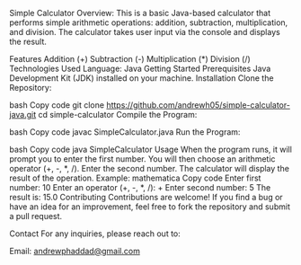 Simple Calculator
Overview: This is a basic Java-based calculator that performs simple arithmetic operations: addition, subtraction, multiplication, and division. The calculator takes user input via the console and displays the result.

Features
Addition (+)
Subtraction (-)
Multiplication (*)
Division (/)
Technologies Used
Language: Java
Getting Started
Prerequisites
Java Development Kit (JDK) installed on your machine.
Installation
Clone the Repository:

bash
Copy code
git clone https://github.com/andrewh05/simple-calculator-java.git
cd simple-calculator
Compile the Program:

bash
Copy code
javac SimpleCalculator.java
Run the Program:

bash
Copy code
java SimpleCalculator
Usage
When the program runs, it will prompt you to enter the first number.
You will then choose an arithmetic operator (+, -, *, /).
Enter the second number.
The calculator will display the result of the operation.
Example:
mathematica
Copy code
Enter first number: 10
Enter an operator (+, -, *, /): +
Enter second number: 5
The result is: 15.0
Contributing
Contributions are welcome! If you find a bug or have an idea for an improvement, feel free to fork the repository and submit a pull request.

Contact
For any inquiries, please reach out to:

Email: andrewphaddad@gmail.com
